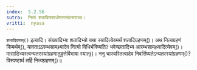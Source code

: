 ```yaml
---
index:  5.2.56
sutra:  नित्यं शतादिमासार्धमाससंवत्सराच्च।
vritti:  nyasa
---
```


`शतादिग्रणम्()` इत्यादि। संख्यादिभ्यः शतादिभ्यो यथा स्यादित्येवमर्थं शतादिग्रहणम्()। अथ नित्यग्रहणं किमर्थम्(), यावताऽ‌ऽरम्भसामथ्र्यादेव नित्यो विधिर्भविष्यति? भवेच्छतादिभ्य आरम्भसामथ्र्यादित्येवम्()। मासादिभ्यस्त्वन्यतरस्यांग्रहणातुवृत्तेर्विभाषा स्यात्()। ननु चास्वरितत्वादेव निवर्त्तिष्यतेऽन्यतरस्यांग्रहणम्()? विस्पष्टार्थ तर्हि नित्यग्रहणम्()॥
